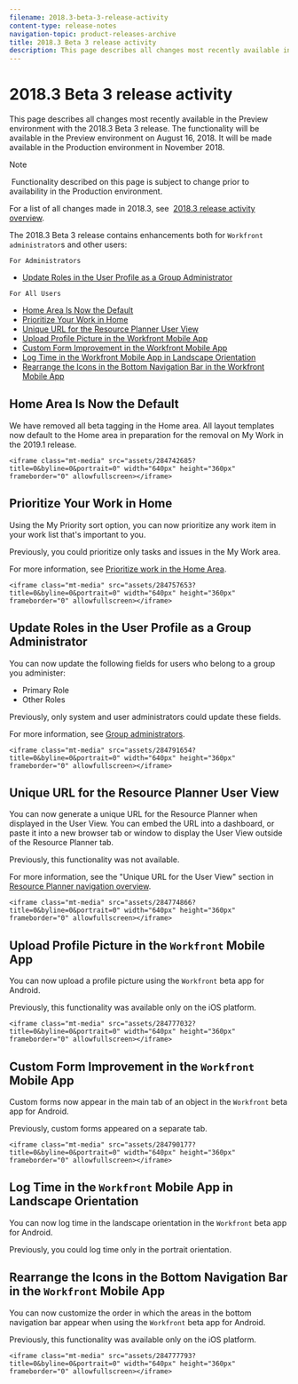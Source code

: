 ```yaml
---
filename: 2018.3-beta-3-release-activity
content-type: release-notes
navigation-topic: product-releases-archive
title: 2018.3 Beta 3 release activity
description: This page describes all changes most recently available in the Preview environment with the 2018.3 Beta 3 release. The functionality will be available in the Preview environment on August 16, 2018. It will be made available in the Production environment in November 2018.
---
```


# 2018.3 Beta 3 release activity

This page describes all changes most recently available in the Preview environment with the 2018.3 Beta 3 release.&nbsp;The functionality will be available in the Preview environment on August 16, 2018. It will be made available in&nbsp;the Production environment in November 2018.

>[!NOTE]
>
>&nbsp;Functionality described on this page is subject to change prior to availability in the Production environment.

For a list of all changes made in 2018.3, see&nbsp; [2018.3 release activity overview](../../../../product-announcements/product-releases/quarterly-release-archive/2018.3-release-activity/2018.3-release-activity-overview.md).

The 2018.3 Beta 3 release contains enhancements both for `Workfront administrator`s and other users:

`For Administrators`

* [Update Roles in the User Profile as a Group Administrator](#update-user-profile-information-as-a-group-administrator)

`For All Users`

* [Home Area Is Now the Default](#home-area-is-now-the-default) 
* [Prioritize Your Work in Home](#prioritize-your-work-in-home) 
* [Unique URL for the Resource Planner User View](#unique-url-for-the-resource-planner-user-view) 
* [Upload Profile Picture in the Workfront Mobile App](#upload-profile-picture-in-the-android-mobile-app)&nbsp;
* [Custom Form Improvement in the Workfront Mobile App](#custom-form-improvement-in-the-workfront-mobile-app) 
* [Log Time in the Workfront Mobile App in Landscape Orientation](#log-time-in-the-workfront-mobile-app-in-landscape-orientation) 
* [Rearrange the Icons in the Bottom Navigation Bar in the Workfront Mobile App](#rearrange-the-icons-in-the-bottom-navigation-bar-in-the-workfront-mobile-app)

## Home Area Is Now the Default

We have removed all beta tagging in the Home area. All layout templates now default to the Home area in preparation for the removal on My Work in the 2019.1 release.

`<iframe class="mt-media" src="assets/284742685?title=0&byline=0&portrait=0" width="640px" height="360px" frameborder="0" allowfullscreen></iframe>`

## Prioritize Your Work in Home

Using the My Priority sort option, you can now prioritize any work item in your work list that's important to you.

Previously, you could prioritize only tasks and issues in the My Work area.

For more information, see [Prioritize work in the Home Area](../../../../workfront-basics/using-home/using-the-home-area/prioritize-work-in-home.md).

`<iframe class="mt-media" src="assets/284757653?title=0&byline=0&portrait=0" width="640px" height="360px" frameborder="0" allowfullscreen></iframe>`

## Update Roles in the User Profile as a Group Administrator

You can now update the following fields for users who belong to a group you administer:

* Primary Role
* Other Roles

Previously, only system and user administrators could update these fields.&nbsp;

For more information, see [Group administrators](../../../../administration-and-setup/manage-groups/group-roles/group-administrators.md).

`<iframe class="mt-media" src="assets/284791654?title=0&byline=0&portrait=0" width="640px" height="360px" frameborder="0" allowfullscreen></iframe>`

## Unique URL for the Resource Planner User View

You can now generate a unique URL for the Resource Planner&nbsp;when displayed in the User View. You can embed the URL into a dashboard, or paste it into a new browser tab or window to display the User View outside of the Resource Planner tab.

Previously, this functionality was not available.

For more information, see the "Unique URL for the User View" section in [Resource Planner navigation overview](../../../../resource-mgmt/resource-planning/resource-planner-navigation.md).

`<iframe class="mt-media" src="assets/284774866?title=0&byline=0&portrait=0" width="640px" height="360px" frameborder="0" allowfullscreen></iframe>`

## Upload Profile Picture in the `Workfront` Mobile App&nbsp;

You can now upload a profile picture using the `Workfront` beta app for Android.

Previously, this functionality was available only on the iOS platform.&nbsp;

<!--
For more information, see .
-->

`<iframe class="mt-media" src="assets/284777032?title=0&byline=0&portrait=0" width="640px" height="360px" frameborder="0" allowfullscreen></iframe>`

## Custom Form Improvement in the `Workfront` Mobile App

Custom forms now appear in the main tab of an object in the `Workfront` beta app for Android.

Previously,&nbsp;custom forms appeared on a separate tab.

<!--
For more information, see the "Editing Custom Forms" section in .
-->

`<iframe class="mt-media" src="assets/284790177?title=0&byline=0&portrait=0" width="640px" height="360px" frameborder="0" allowfullscreen></iframe>`

## Log Time in the `Workfront` Mobile App in Landscape Orientation

You can now log time in the landscape orientation in the `Workfront` beta app for Android.

Previously, you could log time only in the portrait orientation.

<!--
For more information, see
-->

## Rearrange the Icons in the Bottom Navigation Bar in the `Workfront` Mobile App

You can now customize the order in which the areas in the bottom navigation bar appear when using the `Workfront` beta app for Android.

Previously, this functionality was available only on the iOS platform.

<!--
For more information, see .
-->

`<iframe class="mt-media" src="assets/284777793?title=0&byline=0&portrait=0" width="640px" height="360px" frameborder="0" allowfullscreen></iframe>` 
